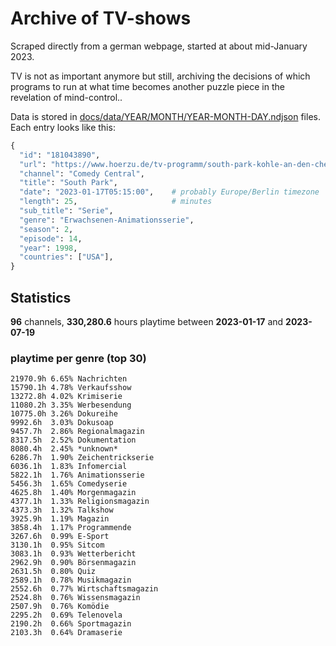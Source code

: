 # Archive of TV-shows

Scraped directly from a german webpage, started at about mid-January 2023.

TV is not as important anymore but still, archiving the decisions of which programs to run at what time
becomes another puzzle piece in the revelation of mind-control.. 

Data is stored in [docs/data/YEAR/MONTH/YEAR-MONTH-DAY.ndjson](docs/data/) files. 
Each entry looks like this:

```python
{
  "id": "181043890", 
  "url": "https://www.hoerzu.de/tv-programm/south-park-kohle-an-den-chefkoch/bid_181043890/", 
  "channel": "Comedy Central", 
  "title": "South Park", 
  "date": "2023-01-17T05:15:00",    # probably Europe/Berlin timezone 
  "length": 25,                     # minutes 
  "sub_title": "Serie", 
  "genre": "Erwachsenen-Animationsserie", 
  "season": 2, 
  "episode": 14, 
  "year": 1998, 
  "countries": ["USA"],
}
```

## Statistics

**96** channels, **330,280.6** hours playtime between **2023-01-17** and **2023-07-19**


### playtime per genre (top 30)

    21970.9h 6.65% Nachrichten
    15790.1h 4.78% Verkaufsshow
    13272.8h 4.02% Krimiserie
    11080.2h 3.35% Werbesendung
    10775.0h 3.26% Dokureihe
    9992.6h  3.03% Dokusoap
    9457.7h  2.86% Regionalmagazin
    8317.5h  2.52% Dokumentation
    8080.4h  2.45% *unknown*
    6286.7h  1.90% Zeichentrickserie
    6036.1h  1.83% Infomercial
    5822.1h  1.76% Animationsserie
    5456.3h  1.65% Comedyserie
    4625.8h  1.40% Morgenmagazin
    4377.1h  1.33% Religionsmagazin
    4373.3h  1.32% Talkshow
    3925.9h  1.19% Magazin
    3858.4h  1.17% Programmende
    3267.6h  0.99% E-Sport
    3130.1h  0.95% Sitcom
    3083.1h  0.93% Wetterbericht
    2962.9h  0.90% Börsenmagazin
    2631.5h  0.80% Quiz
    2589.1h  0.78% Musikmagazin
    2552.6h  0.77% Wirtschaftsmagazin
    2524.8h  0.76% Wissensmagazin
    2507.9h  0.76% Komödie
    2295.2h  0.69% Telenovela
    2190.2h  0.66% Sportmagazin
    2103.3h  0.64% Dramaserie
